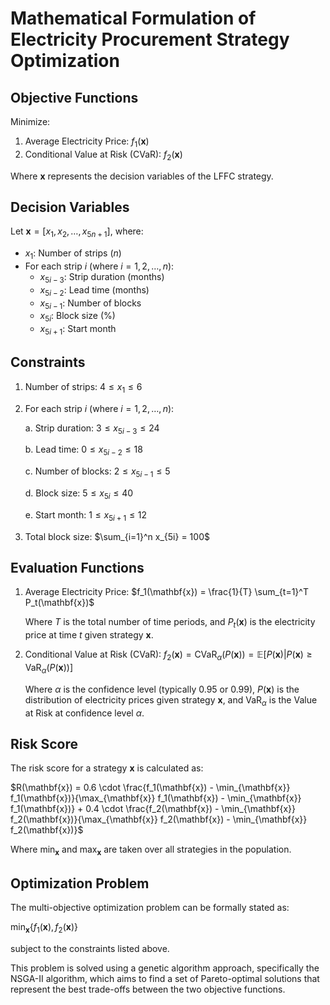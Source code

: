 # Mathematical Formulation of Electricity Procurement Strategy Optimization

## Objective Functions

Minimize:

1. Average Electricity Price: $f_1(\mathbf{x})$
2. Conditional Value at Risk (CVaR): $f_2(\mathbf{x})$

Where $\mathbf{x}$ represents the decision variables of the LFFC strategy.

## Decision Variables

Let $\mathbf{x} = [x_1, x_2, \ldots, x_{5n+1}]$, where:

- $x_1$: Number of strips $(n)$
- For each strip $i$ (where $i = 1, 2, \ldots, n$):
  - $x_{5i-3}$: Strip duration (months)
  - $x_{5i-2}$: Lead time (months)
  - $x_{5i-1}$: Number of blocks
  - $x_{5i}$: Block size (%)
  - $x_{5i+1}$: Start month

## Constraints

1. Number of strips:
   $4 \leq x_1 \leq 6$

2. For each strip $i$ (where $i = 1, 2, \ldots, n$):
   
   a. Strip duration:
      $3 \leq x_{5i-3} \leq 24$
   
   b. Lead time:
      $0 \leq x_{5i-2} \leq 18$
   
   c. Number of blocks:
      $2 \leq x_{5i-1} \leq 5$
   
   d. Block size:
      $5 \leq x_{5i} \leq 40$
   
   e. Start month:
      $1 \leq x_{5i+1} \leq 12$

3. Total block size:
   $\sum_{i=1}^n x_{5i} = 100$

## Evaluation Functions

1. Average Electricity Price:
   $f_1(\mathbf{x}) = \frac{1}{T} \sum_{t=1}^T P_t(\mathbf{x})$

   Where $T$ is the total number of time periods, and $P_t(\mathbf{x})$ is the electricity price at time $t$ given strategy $\mathbf{x}$.

2. Conditional Value at Risk (CVaR):
   $f_2(\mathbf{x}) = \text{CVaR}_\alpha(P(\mathbf{x})) = \mathbb{E}[P(\mathbf{x}) | P(\mathbf{x}) \geq \text{VaR}_\alpha(P(\mathbf{x}))]$

   Where $\alpha$ is the confidence level (typically 0.95 or 0.99), $P(\mathbf{x})$ is the distribution of electricity prices given strategy $\mathbf{x}$, and $\text{VaR}_\alpha$ is the Value at Risk at confidence level $\alpha$.

## Risk Score

The risk score for a strategy $\mathbf{x}$ is calculated as:

$R(\mathbf{x}) = 0.6 \cdot \frac{f_1(\mathbf{x}) - \min_{\mathbf{x}} f_1(\mathbf{x})}{\max_{\mathbf{x}} f_1(\mathbf{x}) - \min_{\mathbf{x}} f_1(\mathbf{x})} + 0.4 \cdot \frac{f_2(\mathbf{x}) - \min_{\mathbf{x}} f_2(\mathbf{x})}{\max_{\mathbf{x}} f_2(\mathbf{x}) - \min_{\mathbf{x}} f_2(\mathbf{x})}$

Where $\min_{\mathbf{x}}$ and $\max_{\mathbf{x}}$ are taken over all strategies in the population.

## Optimization Problem

The multi-objective optimization problem can be formally stated as:

$\min_{\mathbf{x}} \{f_1(\mathbf{x}), f_2(\mathbf{x})\}$

subject to the constraints listed above.

This problem is solved using a genetic algorithm approach, specifically the NSGA-II algorithm, which aims to find a set of Pareto-optimal solutions that represent the best trade-offs between the two objective functions.
